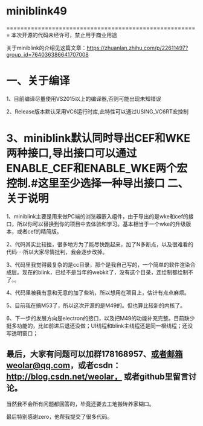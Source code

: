 # miniblink49
=======================================================
本次开源的代码未经许可，禁止用于商业用途

关于miniblink的介绍见这篇文章：https://zhuanlan.zhihu.com/p/22611497?group_id=764036386641707008

一、关于编译
========================================================
1、目前编译尽量使用VS2015以上的编译器,否则可能出现未知错误

2、Release版本默认采用VC6运行时库,此特性可以通过USING_VC6RT宏控制

3、miniblink默认同时导出CEF和WKE两种接口,导出接口可以通过ENABLE_CEF和ENABLE_WKE两个宏控制.#这里至少选择一种导出接口
二、关于说明
========================================================
1、miniblink主要是用来做PC端的浏览器嵌入组件，由于导出的是wke和cef的接口，所以你可以替换到你的项目中去体验和学习。基本相当于一个wke的升级版本，或者cef的精简版。

2、代码其实比较挫，很多地方为了能尽快跑起来，加了N多断点，以及很难看的代码····所以大家尽情批判，我会逐步改掉。

3、代码里我觉得最复杂的是cc目录，那个是我自己写的，一个简单的软件渲染合成层。现在的blink，已经不是当年的webkit了，没有这个目录，连绘制都绘制不了。。

4、代码里被我有意和无意的加了些坑，所以想用在项目上，估计有点点麻烦。

5、目前我在搞M53了，所以这次开源的是M49的。但也算比较新的内核了。

6、下一步的发展方向是electron的接口，以及把M49的功能补充完整。目前缺少挺多功能的，比如前进后退还没做；UI线程和blink主线程还是同一根线程；还没写透明窗口；

最后，大家有问题可以加群178168957、或者邮箱weolar@qq.com，或者csdn：http://blog.csdn.net/weolar，
或者github里留言讨论。
--------------------------------------------------------
当然我不会所有问题都回答的，毕竟还要去工地搬砖养家糊口。

最后特别感谢zero，他帮我提交了很多代码。

